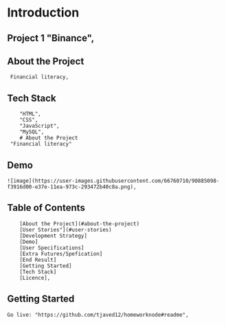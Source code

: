 # Introduction

## Project 1 "Binance",
## About the Project
     Financial literacy,
  ## Tech Stack
		"HTML",
		"CSS",
		"JavaScript",
		"MySQL",
    	# About the Project
     "Financial literacy"
## Demo
    ![image](https://user-images.githubusercontent.com/66760710/90885098-f3916d00-e37e-11ea-973c-293472b40c8a.png),
  
## Table of Contents

		[About the Project](#about-the-project)
		[User Stories"](#user-stories)
		[Development Strategy]
		[Demo]
		[User Specifications]
		[Extra Futures/Spefication]
		[End Result]
		[Getting Started]
		[Tech Stack]
		[Licence],
	

## Getting Started

    Go live: "https://github.com/tjaved12/homeworknode#readme",
	
	
